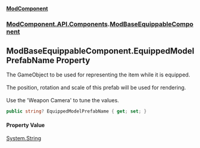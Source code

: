 #### [ModComponent](index.md 'index')
### [ModComponent.API.Components](index.md#ModComponent.API.Components 'ModComponent.API.Components').[ModBaseEquippableComponent](ModBaseEquippableComponent.md 'ModComponent.API.Components.ModBaseEquippableComponent')

## ModBaseEquippableComponent.EquippedModelPrefabName Property

The GameObject to be used for representing the item while it is equipped.<br/>  
The position, rotation and scale of this prefab will be used for rendering. <br/>  
Use the 'Weapon Camera' to tune the values.

```csharp
public string? EquippedModelPrefabName { get; set; }
```

#### Property Value
[System.String](https://docs.microsoft.com/en-us/dotnet/api/System.String 'System.String')